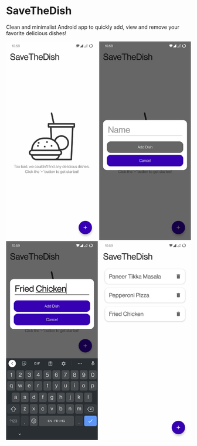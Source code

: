 # SaveTheDish
Clean and minimalist Android app to quickly add, view and remove your favorite delicious dishes!

<p float="left">
  <img src="Screenshots/1.jpg" width="250" />
  <img src="Screenshots/2.jpg" width="250" /> 
  <img src="Screenshots/3.jpg" width="250" />
  <img src="Screenshots/4.jpg" width="250" />
</p>
